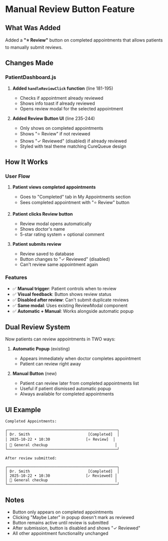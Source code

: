 # Manual Review Button Feature

## What Was Added

Added a **"⭐ Review"** button on completed appointments that allows patients to manually submit reviews.

## Changes Made

### PatientDashboard.js

1. **Added `handleReviewClick` function** (line 181-195)
   - Checks if appointment already reviewed
   - Shows info toast if already reviewed
   - Opens review modal for the selected appointment

2. **Added Review Button UI** (line 235-244)
   - Only shows on completed appointments
   - Shows "⭐ Review" if not reviewed
   - Shows "✓ Reviewed" (disabled) if already reviewed
   - Styled with teal theme matching CureQueue design

## How It Works

### User Flow

1. **Patient views completed appointments**
   - Goes to "Completed" tab in My Appointments section
   - Sees completed appointment with "⭐ Review" button

2. **Patient clicks Review button**
   - Review modal opens automatically
   - Shows doctor's name
   - 5-star rating system + optional comment

3. **Patient submits review**
   - Review saved to database
   - Button changes to "✓ Reviewed" (disabled)
   - Can't review same appointment again

### Features

- ✅ **Manual trigger**: Patient controls when to review
- ✅ **Visual feedback**: Button shows review status
- ✅ **Disabled after review**: Can't submit duplicate reviews
- ✅ **Same modal**: Uses existing ReviewModal component
- ✅ **Automatic + Manual**: Works alongside automatic popup

## Dual Review System

Now patients can review appointments in TWO ways:

1. **Automatic Popup** (existing)
   - Appears immediately when doctor completes appointment
   - Patient can review right away

2. **Manual Button** (new)
   - Patient can review later from completed appointments list
   - Useful if patient dismissed automatic popup
   - Always available for completed appointments

## UI Example

```
Completed Appointments:

┌─────────────────────────────────────────────────┐
│ Dr. Smith                          [Completed]  │
│ 2025-10-22 • 10:30                [⭐ Review]  │
│ 📝 General checkup                              │
└─────────────────────────────────────────────────┘

After review submitted:

┌─────────────────────────────────────────────────┐
│ Dr. Smith                          [Completed]  │
│ 2025-10-22 • 10:30                [✓ Reviewed] │
│ 📝 General checkup                              │
└─────────────────────────────────────────────────┘
```

## Notes

- Button only appears on completed appointments
- Clicking "Maybe Later" in popup doesn't mark as reviewed
- Button remains active until review is submitted
- After submission, button is disabled and shows "✓ Reviewed"
- All other appointment functionality unchanged
